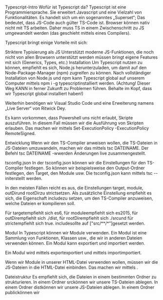 Typescript-Intro
Wofür ist Typescript da?
Typescript ist eine Programmiersprache. Sie erweitert Javascript und eine Vielzahl von Funktionalitäten. Es handelt sich um ein sogenanntes „Superset“; Das bedeutet, dass JS-Code auch gülter TS-Code ist. Browser können nativ nicht mit TS arbeiten. Daher muss TS in einem Zwischenschritt zu JS umgewandelt werden (das geschieht mittels eines Compilers).

Typescript bringt einige Vorteile mit sich:

Striktere Typisierung als JS
Unterstützt moderne JS-Funktionen, die noch nicht von allen Browsern unterstützt werden müssen
bringt eigene Features mit sich (Generics, Types, etc.)
Installation
Um Typescript nutzen zu können, empfiehlt es sich, Node.js herunterzuladen, um damit auf den Node-Package-Manager (npm) zugreifen zu können. Nach vollständiger Installation von Node.js und npm kann Typescript global auf unserem Computer mittels npm i -g typescriptinstalliert werden. (Achtung! Dieser Weg KANN in ferner Zukunft zu Problemen führen. Behalte im Kopf, dass wir Typescript global installiert haben!)

Weiterhin benötigen wir Visual Studio Code und eine Erweiterung namens „Live Server“ von Ritwick Dey.

Es kann vorkommen, dass Powershell uns nicht erlaubt, Skripte auszuführen. In diesem Fall müssen wir die Ausführung von Skripten erlauben. Das machen wir mittels Set-ExecutionPolicy -ExecutionPolicy RemoteSigned.

Entwicklung
Wenn wir den TS-Compiler anweisen wollen, die TS-Dateien in JS-Dateien umzuwandeln, machen wir das mittels tsc DATEINAME. Der Befehl tsc DATEINAME -wwerden Änderungen live zusammengestellt.

tsconfig.json
In der tsconfig.json können wir die Einstellungen für den TS-Compiler festlegen. So können wir beispielsweise den Output-Ordner festlegen, den Target, den Module usw. Die tsconfig.json kann mittels tsc --initerstellt werden.

In den meisten Fällen reicht es aus, die Einstellungen target, module, outDirund rootDirzu strictsetzen. Als zusätzliche Einstellung empfiehlt es sich, die Eigenschaft includezu setzen, um den TS-Compiler anzuweisen, welche Dateien er kompilieren soll.

Für targetempfiehlt sich es6, für moduleempfiehlt sich es2015, für outDirempfiehlt sich ./dist, für rootDirempfiehlt sich ./srcund für strictempfiehlt sich true. includesollte auf ["src/**/*"]gesetzt werden.

Modul
In Typescript können wir Module verwenden. Ein Modul ist eine Sammlung von Funktionen, Klassen usw., die wir in anderen Dateien verwenden können. Ein Modul kann exportiert und importiert werden.

Ein Modul wird mittels exportexportiert und mittels importimportiert.

Wenn wir Module in unserer HTML-Datei verwenden wollen, müssen wir die JS-Dateien in die HTML-Datei einbinden. Das machen wir mittels <script type="module" src="DATEI.js"></script>.

Dateistruktur
Es empfiehlt sich, die Dateien in einem bestimmten Ordner zu strukturieren. In einem Ordner srckönnen wir unsere TS-Dateien ablegen. In einem Ordner distkönnen wir unsere JS-Dateien ablegen. In einem Ordner publickönnen wir 